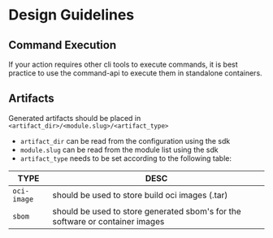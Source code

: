 # Design Guidelines

## Command Execution

If your action requires other cli tools to execute commands, it is best practice to use the command-api to execute them in standalone containers.

## Artifacts

Generated artifacts should be placed in `<artifact_dir>/<module.slug>/<artifact_type>`

- `artifact_dir` can be read from the configuration using the sdk
- `module.slug` can be read from the module list using the sdk
- `artifact_type` needs to be set according to the following table:

| TYPE        | DESC                                                                          |
|-------------|-------------------------------------------------------------------------------|
| `oci-image` | should be used to store build oci images (.tar)                               |
| `sbom`      | should be used to store generated sbom's for the software or container images |
